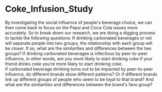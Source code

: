 # Coke_Infusion_Study

By investigating the social influence of people's beverage choice, we can then come back to focus on the Pepsi and Coca-Cola issues more accurately. So to break down our research, we are doing a digging process to tackle the following questions: 
If drinking carbonated beverages or not will separate people into two groups, the relationship with each group will be closer. If so, what are the similarities and differences between the two groups?
If drinking carbonated beverages is infectious by peer-to-peer influence, in other words, are you more likely to start drinking coke if your friend drinks coke you’re more likely to start drinking coke.  
If carbonated beverage drinking turns out to be impacted by peer-to-peer influence, do different brands show different patterns? Or if different brands link up different groups of people who seem to be loyal to that brand? And what are the similarities and differences between the brand's fans group? 
